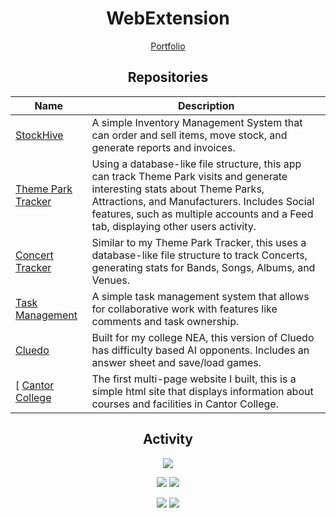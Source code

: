 <div align="center">
  
# WebExtension

[Portfolio](https://www.webextension.co.uk)

## Repositories

| Name | Description |
|------|-------------|
| [StockHive](https://github.com/stockhive-uni/stockhiveapp) | A simple Inventory Management System that can order and sell items, move stock, and generate reports and invoices. |
| [Theme Park Tracker](https://github.com/WebExtension1/Theme-Park-Tracker) | Using a database-like file structure, this app can track Theme Park visits and generate interesting stats about Theme Parks, Attractions, and Manufacturers. Includes Social features, such as multiple accounts and a Feed tab, displaying other users activity. |
| [Concert Tracker](https://github.com/WebExtension1/GigTracker) | Similar to my Theme Park Tracker, this uses a database-like file structure to track Concerts, generating stats for Bands, Songs, Albums, and Venues. |
| [Task Management](https://github.com/WebExtension1/TaskManagement) | A simple task management system that allows for collaborative work with features like comments and task ownership. |
| [Cluedo](https://github.com/WebExtension1/Cluedo) | Built for my college NEA, this version of Cluedo has difficulty based AI opponents. Includes an answer sheet and save/load games. |
[ [Cantor College](https://github.com/WebExtension1/CantorCollege) | The first multi-page website I built, this is a simple html site that displays information about courses and facilities in Cantor College. |
## Activity

![](http://github-profile-summary-cards.vercel.app/api/cards/profile-details?username=webextension1&theme=github_dark)

![](http://github-profile-summary-cards.vercel.app/api/cards/repos-per-language?username=webextension1&theme=github_dark)
![](http://github-profile-summary-cards.vercel.app/api/cards/most-commit-language?username=webextension1&theme=github_dark)

![](http://github-profile-summary-cards.vercel.app/api/cards/stats?username=webextension1&theme=github_dark)
![](http://github-profile-summary-cards.vercel.app/api/cards/productive-time?username=webextension1&theme=github_dark&utcOffset=0)

</div>
